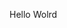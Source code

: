 Hello Wolrd

























































































































































































































































































































































































































































































































































































































































































































































































































































































































































































































































































































































































































































































































































































































































































































































































































































































































































































































































































































































































































































































































































































































































































































































































































































































































































































































































































































































































































































































































































































































































































































































































































































































































































































































































































































































































































































































































































































































































































































































































































































































































































































































































































































































































































































